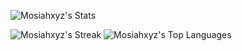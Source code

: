 ![Mosiahxyz's Stats](https://github-readme-stats.vercel.app/api?username=Mosiahxyz&theme=graywhite&show_icons=true&hide_border=true&count_private=true)

![Mosiahxyz's Streak](https://github-readme-streak-stats.herokuapp.com/?user=Mosiahxyz&theme=graywhite&hide_border=true)
![Mosiahxyz's Top Languages](https://github-readme-stats.vercel.app/api/top-langs/?username=Mosiahxyz&theme=graywhite&show_icons=true&hide_border=true&layout=compact)
